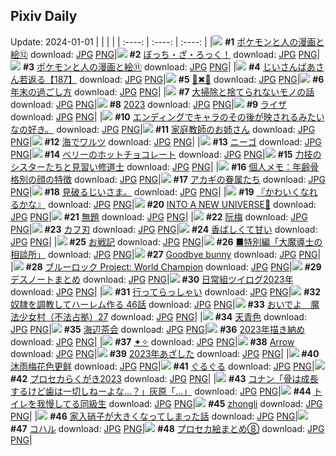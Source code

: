 ## Pixiv Daily
Update: 2024-01-01
|      |      |      |
| :----: | :----: | :----: |
|![](https://pixiv.microyu.workers.dev/c/240x480/img-master/img/2023/12/31/12/14/15/114719627_p0_master1200.jpg) **#1** [ポケモンと人の漫画と絵⑫](https://www.pixiv.net/artworks/114719627) download: [JPG](https://pixiv.microyu.workers.dev/img-original/img/2023/12/31/12/14/15/114719627_p0.jpg) [PNG](https://pixiv.microyu.workers.dev/img-original/img/2023/12/31/12/14/15/114719627_p0.png)|![](https://pixiv.microyu.workers.dev/c/240x480/img-master/img/2023/12/30/00/00/05/114672578_p0_master1200.jpg) **#2** [ぼっち・ざ・ろっく！](https://www.pixiv.net/artworks/114672578) download: [JPG](https://pixiv.microyu.workers.dev/img-original/img/2023/12/30/00/00/05/114672578_p0.jpg) [PNG](https://pixiv.microyu.workers.dev/img-original/img/2023/12/30/00/00/05/114672578_p0.png)|![](https://pixiv.microyu.workers.dev/c/240x480/img-master/img/2023/12/31/12/02/49/114719339_p0_master1200.jpg) **#3** [ポケモンと人の漫画と絵⑪](https://www.pixiv.net/artworks/114719339) download: [JPG](https://pixiv.microyu.workers.dev/img-original/img/2023/12/31/12/02/49/114719339_p0.jpg) [PNG](https://pixiv.microyu.workers.dev/img-original/img/2023/12/31/12/02/49/114719339_p0.png)|
|![](https://pixiv.microyu.workers.dev/c/240x480/img-master/img/2023/12/30/10/49/18/114683607_p0_master1200.jpg) **#4** [じいさんばあさん若返る【187】](https://www.pixiv.net/artworks/114683607) download: [JPG](https://pixiv.microyu.workers.dev/img-original/img/2023/12/30/10/49/18/114683607_p0.jpg) [PNG](https://pixiv.microyu.workers.dev/img-original/img/2023/12/30/10/49/18/114683607_p0.png)|![](https://pixiv.microyu.workers.dev/c/240x480/img-master/img/2023/12/30/00/51/48/114672659_p0_master1200.jpg) **#5** [🎀✖🖤](https://www.pixiv.net/artworks/114672659) download: [JPG](https://pixiv.microyu.workers.dev/img-original/img/2023/12/30/00/51/48/114672659_p0.jpg) [PNG](https://pixiv.microyu.workers.dev/img-original/img/2023/12/30/00/51/48/114672659_p0.png)|![](https://pixiv.microyu.workers.dev/c/240x480/img-master/img/2023/12/31/19/17/39/114733068_p0_master1200.jpg) **#6** [年末の過ごし方](https://www.pixiv.net/artworks/114733068) download: [JPG](https://pixiv.microyu.workers.dev/img-original/img/2023/12/31/19/17/39/114733068_p0.jpg) [PNG](https://pixiv.microyu.workers.dev/img-original/img/2023/12/31/19/17/39/114733068_p0.png)|
|![](https://pixiv.microyu.workers.dev/c/240x480/img-master/img/2023/12/31/17/52/45/114699268_p0_master1200.jpg) **#7** [大掃除と捨てられないモノの話](https://www.pixiv.net/artworks/114699268) download: [JPG](https://pixiv.microyu.workers.dev/img-original/img/2023/12/31/17/52/45/114699268_p0.jpg) [PNG](https://pixiv.microyu.workers.dev/img-original/img/2023/12/31/17/52/45/114699268_p0.png)|![](https://pixiv.microyu.workers.dev/c/240x480/img-master/img/2023/12/31/00/00/22/114704728_p0_master1200.jpg) **#8** [2023](https://www.pixiv.net/artworks/114704728) download: [JPG](https://pixiv.microyu.workers.dev/img-original/img/2023/12/31/00/00/22/114704728_p0.jpg) [PNG](https://pixiv.microyu.workers.dev/img-original/img/2023/12/31/00/00/22/114704728_p0.png)|![](https://pixiv.microyu.workers.dev/c/240x480/img-master/img/2023/12/31/00/00/05/114704646_p0_master1200.jpg) **#9** [ライザ](https://www.pixiv.net/artworks/114704646) download: [JPG](https://pixiv.microyu.workers.dev/img-original/img/2023/12/31/00/00/05/114704646_p0.jpg) [PNG](https://pixiv.microyu.workers.dev/img-original/img/2023/12/31/00/00/05/114704646_p0.png)|
|![](https://pixiv.microyu.workers.dev/c/240x480/img-master/img/2023/12/31/02/44/13/114709391_p0_master1200.jpg) **#10** [エンディングでキャラのその後が映されるみたいなの好き。](https://www.pixiv.net/artworks/114709391) download: [JPG](https://pixiv.microyu.workers.dev/img-original/img/2023/12/31/02/44/13/114709391_p0.jpg) [PNG](https://pixiv.microyu.workers.dev/img-original/img/2023/12/31/02/44/13/114709391_p0.png)|![](https://pixiv.microyu.workers.dev/c/240x480/img-master/img/2023/12/30/20/54/18/114697987_p0_master1200.jpg) **#11** [家庭教師のお姉さん](https://www.pixiv.net/artworks/114697987) download: [JPG](https://pixiv.microyu.workers.dev/img-original/img/2023/12/30/20/54/18/114697987_p0.jpg) [PNG](https://pixiv.microyu.workers.dev/img-original/img/2023/12/30/20/54/18/114697987_p0.png)|![](https://pixiv.microyu.workers.dev/c/240x480/img-master/img/2023/12/30/00/00/40/114672736_p0_master1200.jpg) **#12** [海でワルツ](https://www.pixiv.net/artworks/114672736) download: [JPG](https://pixiv.microyu.workers.dev/img-original/img/2023/12/30/00/00/40/114672736_p0.jpg) [PNG](https://pixiv.microyu.workers.dev/img-original/img/2023/12/30/00/00/40/114672736_p0.png)|
|![](https://pixiv.microyu.workers.dev/c/240x480/img-master/img/2023/12/30/09/38/43/114682387_p0_master1200.jpg) **#13** [ニーゴ](https://www.pixiv.net/artworks/114682387) download: [JPG](https://pixiv.microyu.workers.dev/img-original/img/2023/12/30/09/38/43/114682387_p0.jpg) [PNG](https://pixiv.microyu.workers.dev/img-original/img/2023/12/30/09/38/43/114682387_p0.png)|![](https://pixiv.microyu.workers.dev/c/240x480/img-master/img/2023/12/30/16/44/59/114690834_p0_master1200.jpg) **#14** [ベリーのホットチョコレート](https://www.pixiv.net/artworks/114690834) download: [JPG](https://pixiv.microyu.workers.dev/img-original/img/2023/12/30/16/44/59/114690834_p0.jpg) [PNG](https://pixiv.microyu.workers.dev/img-original/img/2023/12/30/16/44/59/114690834_p0.png)|![](https://pixiv.microyu.workers.dev/c/240x480/img-master/img/2023/12/30/19/23/07/114695187_p0_master1200.jpg) **#15** [力技のシスターたちと見習い修道士](https://www.pixiv.net/artworks/114695187) download: [JPG](https://pixiv.microyu.workers.dev/img-original/img/2023/12/30/19/23/07/114695187_p0.jpg) [PNG](https://pixiv.microyu.workers.dev/img-original/img/2023/12/30/19/23/07/114695187_p0.png)|
|![](https://pixiv.microyu.workers.dev/c/240x480/img-master/img/2023/12/30/07/00/08/114680318_p0_master1200.jpg) **#16** [個人メモ：年齢骨格別の顔の特徴](https://www.pixiv.net/artworks/114680318) download: [JPG](https://pixiv.microyu.workers.dev/img-original/img/2023/12/30/07/00/08/114680318_p0.jpg) [PNG](https://pixiv.microyu.workers.dev/img-original/img/2023/12/30/07/00/08/114680318_p0.png)|![](https://pixiv.microyu.workers.dev/c/240x480/img-master/img/2023/12/31/13/07/16/114720978_p0_master1200.jpg) **#17** [アカギの眷属たち](https://www.pixiv.net/artworks/114720978) download: [JPG](https://pixiv.microyu.workers.dev/img-original/img/2023/12/31/13/07/16/114720978_p0.jpg) [PNG](https://pixiv.microyu.workers.dev/img-original/img/2023/12/31/13/07/16/114720978_p0.png)|![](https://pixiv.microyu.workers.dev/c/240x480/img-master/img/2023/12/30/14/07/25/114685856_p0_master1200.jpg) **#18** [見破るじいさま。](https://www.pixiv.net/artworks/114685856) download: [JPG](https://pixiv.microyu.workers.dev/img-original/img/2023/12/30/14/07/25/114685856_p0.jpg) [PNG](https://pixiv.microyu.workers.dev/img-original/img/2023/12/30/14/07/25/114685856_p0.png)|
|![](https://pixiv.microyu.workers.dev/c/240x480/img-master/img/2023/12/30/09/47/21/114682531_p0_master1200.jpg) **#19** [『かわいくなれるかな』](https://www.pixiv.net/artworks/114682531) download: [JPG](https://pixiv.microyu.workers.dev/img-original/img/2023/12/30/09/47/21/114682531_p0.jpg) [PNG](https://pixiv.microyu.workers.dev/img-original/img/2023/12/30/09/47/21/114682531_p0.png)|![](https://pixiv.microyu.workers.dev/c/240x480/img-master/img/2023/12/30/19/37/41/114695632_p0_master1200.jpg) **#20** [INTO A NEW UNIVERSE🌠](https://www.pixiv.net/artworks/114695632) download: [JPG](https://pixiv.microyu.workers.dev/img-original/img/2023/12/30/19/37/41/114695632_p0.jpg) [PNG](https://pixiv.microyu.workers.dev/img-original/img/2023/12/30/19/37/41/114695632_p0.png)|![](https://pixiv.microyu.workers.dev/c/240x480/img-master/img/2023/12/31/20/50/10/114736681_p0_master1200.jpg) **#21** [無題](https://www.pixiv.net/artworks/114736681) download: [JPG](https://pixiv.microyu.workers.dev/img-original/img/2023/12/31/20/50/10/114736681_p0.jpg) [PNG](https://pixiv.microyu.workers.dev/img-original/img/2023/12/31/20/50/10/114736681_p0.png)|
|![](https://pixiv.microyu.workers.dev/c/240x480/img-master/img/2023/12/30/13/14/48/114686490_p0_master1200.jpg) **#22** [阮梅](https://www.pixiv.net/artworks/114686490) download: [JPG](https://pixiv.microyu.workers.dev/img-original/img/2023/12/30/13/14/48/114686490_p0.jpg) [PNG](https://pixiv.microyu.workers.dev/img-original/img/2023/12/30/13/14/48/114686490_p0.png)|![](https://pixiv.microyu.workers.dev/c/240x480/img-master/img/2023/12/31/19/06/26/114732642_p0_master1200.jpg) **#23** [カフ刃](https://www.pixiv.net/artworks/114732642) download: [JPG](https://pixiv.microyu.workers.dev/img-original/img/2023/12/31/19/06/26/114732642_p0.jpg) [PNG](https://pixiv.microyu.workers.dev/img-original/img/2023/12/31/19/06/26/114732642_p0.png)|![](https://pixiv.microyu.workers.dev/c/240x480/img-master/img/2023/12/30/01/01/37/114674875_p0_master1200.jpg) **#24** [香ばしくて甘い](https://www.pixiv.net/artworks/114674875) download: [JPG](https://pixiv.microyu.workers.dev/img-original/img/2023/12/30/01/01/37/114674875_p0.jpg) [PNG](https://pixiv.microyu.workers.dev/img-original/img/2023/12/30/01/01/37/114674875_p0.png)|
|![](https://pixiv.microyu.workers.dev/c/240x480/img-master/img/2023/12/31/22/50/52/114742525_p0_master1200.jpg) **#25** [お戦記](https://www.pixiv.net/artworks/114742525) download: [JPG](https://pixiv.microyu.workers.dev/img-original/img/2023/12/31/22/50/52/114742525_p0.jpg) [PNG](https://pixiv.microyu.workers.dev/img-original/img/2023/12/31/22/50/52/114742525_p0.png)|![](https://pixiv.microyu.workers.dev/c/240x480/img-master/img/2023/12/31/10/30/10/114716956_p0_master1200.jpg) **#26** [■特別編「大魔導士の相談所」](https://www.pixiv.net/artworks/114716956) download: [JPG](https://pixiv.microyu.workers.dev/img-original/img/2023/12/31/10/30/10/114716956_p0.jpg) [PNG](https://pixiv.microyu.workers.dev/img-original/img/2023/12/31/10/30/10/114716956_p0.png)|![](https://pixiv.microyu.workers.dev/c/240x480/img-master/img/2023/12/30/15/58/14/114689762_p0_master1200.jpg) **#27** [Goodbye bunny](https://www.pixiv.net/artworks/114689762) download: [JPG](https://pixiv.microyu.workers.dev/img-original/img/2023/12/30/15/58/14/114689762_p0.jpg) [PNG](https://pixiv.microyu.workers.dev/img-original/img/2023/12/30/15/58/14/114689762_p0.png)|
|![](https://pixiv.microyu.workers.dev/c/240x480/img-master/img/2023/12/30/00/05/58/114673096_p0_master1200.jpg) **#28** [ブルーロック Project: World Champion](https://www.pixiv.net/artworks/114673096) download: [JPG](https://pixiv.microyu.workers.dev/img-original/img/2023/12/30/00/05/58/114673096_p0.jpg) [PNG](https://pixiv.microyu.workers.dev/img-original/img/2023/12/30/00/05/58/114673096_p0.png)|![](https://pixiv.microyu.workers.dev/c/240x480/img-master/img/2023/12/30/00/28/08/114673858_p0_master1200.jpg) **#29** [デスノートまとめ](https://www.pixiv.net/artworks/114673858) download: [JPG](https://pixiv.microyu.workers.dev/img-original/img/2023/12/30/00/28/08/114673858_p0.jpg) [PNG](https://pixiv.microyu.workers.dev/img-original/img/2023/12/30/00/28/08/114673858_p0.png)|![](https://pixiv.microyu.workers.dev/c/240x480/img-master/img/2023/12/31/14/58/46/114723850_p0_master1200.jpg) **#30** [日常組ツイログ2023年](https://www.pixiv.net/artworks/114723850) download: [JPG](https://pixiv.microyu.workers.dev/img-original/img/2023/12/31/14/58/46/114723850_p0.jpg) [PNG](https://pixiv.microyu.workers.dev/img-original/img/2023/12/31/14/58/46/114723850_p0.png)|
|![](https://pixiv.microyu.workers.dev/c/240x480/img-master/img/2023/12/31/12/09/46/114719532_p0_master1200.jpg) **#31** [行ってらっしゃい](https://www.pixiv.net/artworks/114719532) download: [JPG](https://pixiv.microyu.workers.dev/img-original/img/2023/12/31/12/09/46/114719532_p0.jpg) [PNG](https://pixiv.microyu.workers.dev/img-original/img/2023/12/31/12/09/46/114719532_p0.png)|![](https://pixiv.microyu.workers.dev/c/240x480/img-master/img/2023/12/30/00/02/04/114672903_p0_master1200.jpg) **#32** [奴隷を調教してハーレム作る 46話](https://www.pixiv.net/artworks/114672903) download: [JPG](https://pixiv.microyu.workers.dev/img-original/img/2023/12/30/00/02/04/114672903_p0.jpg) [PNG](https://pixiv.microyu.workers.dev/img-original/img/2023/12/30/00/02/04/114672903_p0.png)|![](https://pixiv.microyu.workers.dev/c/240x480/img-master/img/2023/12/30/10/03/40/114682807_p0_master1200.jpg) **#33** [おいでよ　魔法少女村（不法占拠）27](https://www.pixiv.net/artworks/114682807) download: [JPG](https://pixiv.microyu.workers.dev/img-original/img/2023/12/30/10/03/40/114682807_p0.jpg) [PNG](https://pixiv.microyu.workers.dev/img-original/img/2023/12/30/10/03/40/114682807_p0.png)|
|![](https://pixiv.microyu.workers.dev/c/240x480/img-master/img/2023/12/30/12/57/41/114686141_p0_master1200.jpg) **#34** [天青色](https://www.pixiv.net/artworks/114686141) download: [JPG](https://pixiv.microyu.workers.dev/img-original/img/2023/12/30/12/57/41/114686141_p0.jpg) [PNG](https://pixiv.microyu.workers.dev/img-original/img/2023/12/30/12/57/41/114686141_p0.png)|![](https://pixiv.microyu.workers.dev/c/240x480/img-master/img/2023/12/30/18/42/50/114694093_p0_master1200.jpg) **#35** [海辺茶会](https://www.pixiv.net/artworks/114694093) download: [JPG](https://pixiv.microyu.workers.dev/img-original/img/2023/12/30/18/42/50/114694093_p0.jpg) [PNG](https://pixiv.microyu.workers.dev/img-original/img/2023/12/30/18/42/50/114694093_p0.png)|![](https://pixiv.microyu.workers.dev/c/240x480/img-master/img/2023/12/31/19/52/58/114734333_p0_master1200.jpg) **#36** [2023年描き納め](https://www.pixiv.net/artworks/114734333) download: [JPG](https://pixiv.microyu.workers.dev/img-original/img/2023/12/31/19/52/58/114734333_p0.jpg) [PNG](https://pixiv.microyu.workers.dev/img-original/img/2023/12/31/19/52/58/114734333_p0.png)|
|![](https://pixiv.microyu.workers.dev/c/240x480/img-master/img/2023/12/30/21/13/49/114698701_p0_master1200.jpg) **#37** [✦✧](https://www.pixiv.net/artworks/114698701) download: [JPG](https://pixiv.microyu.workers.dev/img-original/img/2023/12/30/21/13/49/114698701_p0.jpg) [PNG](https://pixiv.microyu.workers.dev/img-original/img/2023/12/30/21/13/49/114698701_p0.png)|![](https://pixiv.microyu.workers.dev/c/240x480/img-master/img/2023/12/30/00/00/23/114672673_p0_master1200.jpg) **#38** [Arrow](https://www.pixiv.net/artworks/114672673) download: [JPG](https://pixiv.microyu.workers.dev/img-original/img/2023/12/30/00/00/23/114672673_p0.jpg) [PNG](https://pixiv.microyu.workers.dev/img-original/img/2023/12/30/00/00/23/114672673_p0.png)|![](https://pixiv.microyu.workers.dev/c/240x480/img-master/img/2023/12/31/19/44/20/114734006_p0_master1200.jpg) **#39** [2023年あざした](https://www.pixiv.net/artworks/114734006) download: [JPG](https://pixiv.microyu.workers.dev/img-original/img/2023/12/31/19/44/20/114734006_p0.jpg) [PNG](https://pixiv.microyu.workers.dev/img-original/img/2023/12/31/19/44/20/114734006_p0.png)|
|![](https://pixiv.microyu.workers.dev/c/240x480/img-master/img/2023/12/30/00/07/09/114673153_p0_master1200.jpg) **#40** [沐雨梅花色更鲜](https://www.pixiv.net/artworks/114673153) download: [JPG](https://pixiv.microyu.workers.dev/img-original/img/2023/12/30/00/07/09/114673153_p0.jpg) [PNG](https://pixiv.microyu.workers.dev/img-original/img/2023/12/30/00/07/09/114673153_p0.png)|![](https://pixiv.microyu.workers.dev/c/240x480/img-master/img/2023/12/30/20/19/41/114696943_p0_master1200.jpg) **#41** [ぐるぐる](https://www.pixiv.net/artworks/114696943) download: [JPG](https://pixiv.microyu.workers.dev/img-original/img/2023/12/30/20/19/41/114696943_p0.jpg) [PNG](https://pixiv.microyu.workers.dev/img-original/img/2023/12/30/20/19/41/114696943_p0.png)|![](https://pixiv.microyu.workers.dev/c/240x480/img-master/img/2023/12/31/18/30/31/114731195_p0_master1200.jpg) **#42** [プロセカらくがき2023](https://www.pixiv.net/artworks/114731195) download: [JPG](https://pixiv.microyu.workers.dev/img-original/img/2023/12/31/18/30/31/114731195_p0.jpg) [PNG](https://pixiv.microyu.workers.dev/img-original/img/2023/12/31/18/30/31/114731195_p0.png)|
|![](https://pixiv.microyu.workers.dev/c/240x480/img-master/img/2023/12/30/12/00/29/114685012_p0_master1200.jpg) **#43** [コナン「骨は成長するけど歯は一切しねーよな…？」灰原「…」](https://www.pixiv.net/artworks/114685012) download: [JPG](https://pixiv.microyu.workers.dev/img-original/img/2023/12/30/12/00/29/114685012_p0.jpg) [PNG](https://pixiv.microyu.workers.dev/img-original/img/2023/12/30/12/00/29/114685012_p0.png)|![](https://pixiv.microyu.workers.dev/c/240x480/img-master/img/2023/12/30/22/22/51/114672721_p0_master1200.jpg) **#44** [トイレを我慢してる同級生](https://www.pixiv.net/artworks/114672721) download: [JPG](https://pixiv.microyu.workers.dev/img-original/img/2023/12/30/22/22/51/114672721_p0.jpg) [PNG](https://pixiv.microyu.workers.dev/img-original/img/2023/12/30/22/22/51/114672721_p0.png)|![](https://pixiv.microyu.workers.dev/c/240x480/img-master/img/2023/12/31/13/23/40/114721365_p0_master1200.jpg) **#45** [zhongli](https://www.pixiv.net/artworks/114721365) download: [JPG](https://pixiv.microyu.workers.dev/img-original/img/2023/12/31/13/23/40/114721365_p0.jpg) [PNG](https://pixiv.microyu.workers.dev/img-original/img/2023/12/31/13/23/40/114721365_p0.png)|
|![](https://pixiv.microyu.workers.dev/c/240x480/img-master/img/2023/12/30/18/48/03/114694224_p0_master1200.jpg) **#46** [家入硝子が大きくなってしまった話](https://www.pixiv.net/artworks/114694224) download: [JPG](https://pixiv.microyu.workers.dev/img-original/img/2023/12/30/18/48/03/114694224_p0.jpg) [PNG](https://pixiv.microyu.workers.dev/img-original/img/2023/12/30/18/48/03/114694224_p0.png)|![](https://pixiv.microyu.workers.dev/c/240x480/img-master/img/2023/12/30/00/00/16/114672638_p0_master1200.jpg) **#47** [コハル](https://www.pixiv.net/artworks/114672638) download: [JPG](https://pixiv.microyu.workers.dev/img-original/img/2023/12/30/00/00/16/114672638_p0.jpg) [PNG](https://pixiv.microyu.workers.dev/img-original/img/2023/12/30/00/00/16/114672638_p0.png)|![](https://pixiv.microyu.workers.dev/c/240x480/img-master/img/2023/12/31/23/05/15/114743336_p0_master1200.jpg) **#48** [プロセカ絵まとめ⑧](https://www.pixiv.net/artworks/114743336) download: [JPG](https://pixiv.microyu.workers.dev/img-original/img/2023/12/31/23/05/15/114743336_p0.jpg) [PNG](https://pixiv.microyu.workers.dev/img-original/img/2023/12/31/23/05/15/114743336_p0.png)|
